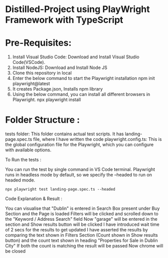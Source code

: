 # Distilled-Project using PlayWright Framework with TypeScript

# Pre-Requisites: 

1. Install Visual Studio Code: Download and Install Visual Studio Code(VSCode).
2. Install NodeJS: Download and Install Node JS
3. Clone this repository in local
4. Enter the below command to start the Playwright installation
     npm init playwright@latest
5. It creates Package.json, Installs npm library
6.  Using the below command, you can install all different browsers in Playwright.
     npx playwright install



# Folder Structure :
 tests folder: This folder contains actual test scripts. It has landing-page.spec.ts file, where I have written the code
 playwright.config.ts: This is the global configuration file for the Playwright, which you can configure with available options.


To Run the tests :

You can run the test by single command in VS Code terminal. Playwright runs in headless mode by default, so we specify the –headed to run on headed mode.

    npx playwright test landing-page.spec.ts --headed


Code Explanation & Result :

You can visualise that "Dublin" is entered in Search Box present under Buy Section and the Page is loaded
Filters will be clicked and scrolled down to the "Keyword / Address Search" field 
Now "garage" will be entered in the section and Show results button will be clicked
I have introduced wait time of 2 secs for the results to get updated
I have asserted the results by comparing the text shown in Filters Section (Count shown in Show results button) and the count text shown in heading "Properties for Sale in Dublin City" 
If both the count is matching the result will be passed
Now chrome will be closed





